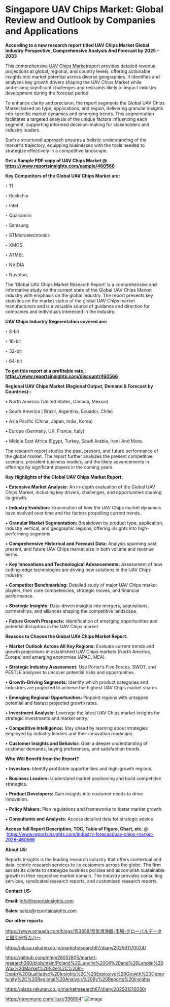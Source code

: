 # Singapore UAV Chips Market: Global Review and Outlook by Companies and Applications

<strong>According to a new research report titled UAV Chips Market Global Industry Perspective, Comprehensive Analysis And Forecast by 2025 – 2033</strong>

This comprehensive <a href=https://www.reportsinsights.com/sample/460566>UAV Chips Market</a>report provides detailed revenue projections at global, regional, and country levels, offering actionable insights into market potential across diverse geographies. It identifies and analyzes key growth drivers shaping the UAV Chips Market while addressing significant challenges and restraints likely to impact industry development during the forecast period.

To enhance clarity and precision, the report segments the Global UAV Chips Market based on type, applications, and region, delivering granular insights into specific market dynamics and emerging trends. This segmentation facilitates a targeted analysis of the unique factors influencing each segment, supporting informed decision-making for stakeholders and industry leaders.

Such a structured approach ensures a holistic understanding of the market's trajectory, equipping businesses with the tools needed to strategize effectively in a competitive landscape.

<strong>Get a Sample PDF copy of UAV Chips Market </strong><strong>@<a href=https://www.reportsinsights.com/sample/460566 style=color:#0000ff;> https://www.reportsinsights.com/sample/460566</a></strong></font>

<strong>Key Competitors of the Global UAV Chips Market are:</strong>

‣ TI

‣ Rockchip

‣ Intel

‣ Qualcomm

‣ Samsung

‣ STMicroelectronics

‣ XMOS

‣ ATMEL

‣ NVIDIA

‣ Nuvoton,

The ‘Global UAV Chips Market Research Report’ is a comprehensive and informative study on the current state of the Global UAV Chips Market industry with emphasis on the global industry. The report presents key statistics on the market status of the global UAV Chips market manufacturers and is a valuable source of guidance and direction for companies and individuals interested in the industry.

<strong>UAV Chips Industry Segmentation covered are:</strong>

‣ 8-bit

‣ 16-bit

‣ 32-bit

‣ 64-bit

<strong>To get this report at a profitable rate.: <a href=https://www.reportsinsights.com/discount/460566 style=color:#0000ff;>https://www.reportsinsights.com/discount/460566</a></strong></font>

<strong>Regional UAV Chips Market (Regional Output, Demand &amp; Forecast by Countries):-</strong>

• North America (United States, Canada, Mexico)

• South America ( Brazil, Argentina, Ecuador, Chile)

• Asia Pacific (China, Japan, India, Korea)

• Europe (Germany, UK, France, Italy)

• Middle East Africa (Egypt, Turkey, Saudi Arabia, Iran) And More.

The research report studies the past, present, and future performance of the global market. The report further analyzes the present competitive scenario, prevalent business models, and the likely advancements in offerings by significant players in the coming years.

<strong>Key Highlights of the Global UAV Chips Market Report:</strong>

• <strong>Extensive Market Analysis:</strong> An in-depth evaluation of the Global UAV Chips Market, including key drivers, challenges, and opportunities shaping its growth.

• <strong>Industry Evolution:</strong> Examination of how the UAV Chips market dynamics have evolved over time and the factors propelling current trends.

• <strong>Granular Market Segmentation:</strong> Breakdown by product type, application, industry vertical, and geographic regions, offering insights into high-performing segments.

• <strong>Comprehensive Historical and Forecast Data:</strong> Analysis spanning past, present, and future UAV Chips market size in both volume and revenue terms.

• <strong>Key Innovations and Technological Advancements:</strong> Assessment of how cutting-edge technologies are driving new solutions in the UAV Chips industry.

• <strong>Competitor Benchmarking:</strong> Detailed study of major UAV Chips market players, their core competencies, strategic moves, and financial performance.

• <strong>Strategic Insights:</strong> Data-driven insights into mergers, acquisitions, partnerships, and alliances shaping the competitive landscape.

• <strong>Future Growth Prospects:</strong> Identification of emerging opportunities and potential disruptors in the UAV Chips market.

<strong>Reasons to Choose the Global UAV Chips Market Report:</strong>

• <strong>Market Outlook Across All Key Regions:</strong> Evaluate current trends and growth projections in established UAV Chips markets (North America, Europe) and emerging economies (APAC, MEA).

• <strong>Strategic Industry Assessment:</strong> Use Porter’s Five Forces, SWOT, and PESTLE analyses to uncover potential risks and opportunities.

• <strong>Growth-Driving Segments:</strong> Identify which product categories and industries are projected to achieve the highest UAV Chips market shares.

• <strong>Emerging Regional Opportunities:</strong> Pinpoint regions with untapped potential and fastest projected growth rates.

• <strong>Investment Analysis:</strong> Leverage the latest UAV Chips market insights for strategic investments and market entry.

• <strong>Competitive Intelligence:</strong> Stay ahead by learning about strategies employed by industry leaders and their innovation roadmaps.

• <strong>Customer Insights and Behavior:</strong> Gain a deeper understanding of customer demands, buying preferences, and satisfaction trends.

<strong>Who Will Benefit from the Report?</strong>

• <strong>Investors:</strong> Identify profitable opportunities and high-growth regions.

• <strong>Business Leaders:</strong> Understand market positioning and build competitive strategies.

• <strong>Product Developers:</strong> Gain insights into customer needs to drive innovation.

• <strong>Policy Makers:</strong> Plan regulations and frameworks to foster market growth.

• <strong>Consultants and Analysts:</strong> Access detailed data for strategic advice.
</ul>
<strong>Access full Report Description, TOC, Table of Figure, Chart, etc. </strong>@  <a href=https://www.reportsinsights.com/industry-forecast/uav-chips-market-2026-460566 style=color:#0000ff;>https://www.reportsinsights.com/industry-forecast/uav-chips-market-2026-460566</a></font>

<strong><strong>About US</strong>:</strong>

Reports Insights is the leading research industry that offers contextual and data-centric research services to its customers across the globe. The firm assists its clients to strategize business policies and accomplish sustainable growth in their respective market domain. The industry provides consulting services, syndicated research reports, and customized research reports.

<strong>Contact US:</strong>

<p class=""""><b>Email:</b> <a href=mailto:info@reportsinsights.com>info@reportsinsights.com</a></p>
<p class=""""><b>Sales:</b> <a href=mailto:sales@reportsinsights.com>sales@reportsinsights.com</a></p>

<strong>Our other reports</strong>

<a href=https://www.omaada.com/blogs/153858/空気清浄器-市場-グローバルデータと国別分析カバー>https://www.omaada.com/blogs/153858/空気清浄器-市場-グローバルデータと国別分析カバー</a>

<a href=https://plaza.rakuten.co.jp/marketresearch67/diary/202501170024/>https://plaza.rakuten.co.jp/marketresearch67/diary/202501170024/</a>

<a href=https://github.com/mmm28052805/market-research360/blob/main/Poland%20Lanolin%20Oil%20and%20Lanolin%20Wax%20Market%20Size%2C%20In-Depth%20Qualitative%20Insights%2C%20Explosive%20Growth%20Opportunity%2C%20Regional%20Analysis%20By%20Reports%20Insights>https://github.com/mmm28052805/market-research360/blob/main/Poland%20Lanolin%20Oil%20and%20Lanolin%20Wax%20Market%20Size%2C%20In-Depth%20Qualitative%20Insights%2C%20Explosive%20Growth%20Opportunity%2C%20Regional%20Analysis%20By%20Reports%20Insights</a>

<a href=https://plaza.rakuten.co.jp/marketresearch67/diary/202501210030/>https://plaza.rakuten.co.jp/marketresearch67/diary/202501210030/</a>

<a href=https://tanomuno.com/illust/396994>https://tanomuno.com/illust/396994</a>"
![image](https://github.com/user-attachments/assets/917cabf5-e508-4c0e-83e9-89ed37597110)
